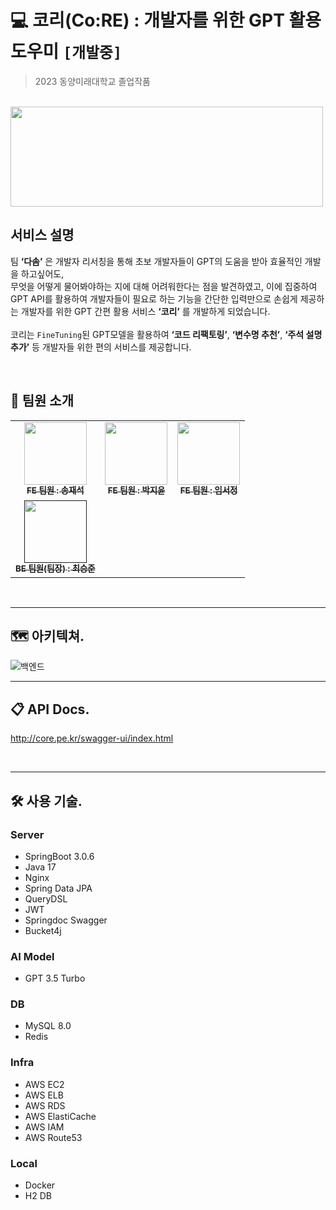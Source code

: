 # 💻 코리(Co:RE) : 개발자를 위한 GPT 활용 도우미 `[개발중]`
> 2023 동양미래대학교 졸업작품
<br>

<img src="https://github.com/Team-Dasom/co-re-server/assets/84304802/e52d7cfe-05fa-4000-8028-10645bf95223" width="500" height="160"/>

## 서비스 설명
팀 **‘다솜’** 은 개발자 리서칭을 통해 초보 개발자들이 GPT의 도움을 받아 효율적인 개발을 하고싶어도, <br>
무엇을 어떻게 물어봐야하는 지에 대해 어려워한다는 점을 발견하였고, 이에 집중하여 <br>
GPT API를 활용하여 개발자들이 필요로 하는 기능을 간단한 입력만으로 손쉽게 제공하는 개발자를 위한 GPT 간편 활용 서비스 **‘코리’** 를 개발하게 되었습니다. <br>
<br>
코리는 `FineTuning`된 GPT모델을 활용하여 **‘코드 리팩토링’**, **‘변수명 추천’**, **‘주석 설명 추가’** 등 개발자들 위한 편의 서비스를 제공합니다.

<br>

## 👥 팀원 소개
<table>
  <tbody>
    <tr>
      <td align="center"><a href="https://github.com/Largopie"><img src="https://avatars.githubusercontent.com/u/106071687?v=4" width="100px;" alt=""/><br /><sub><b>FE 팀원 : 송재석</b></sub></a><br /></td>
      <td align="center"><a href="https://github.com/hijiyun"><img src="https://avatars.githubusercontent.com/u/114905530?v=4" width="100px;" alt=""/><br /><sub><b>FE 팀원 : 박지윤</b></sub></a><br /></td>
      <td align="center"><a href="https://github.com/imzzok"><img src="https://avatars.githubusercontent.com/u/118805355?v=4" width="100px;" alt=""/><br /><sub><b>FE 팀원 : 임서정</b></sub></a><br /></td>
     <tr/>
      <td align="center"><a href=""><img src="https://avatars.githubusercontent.com/u/84304802?v=4" width="100px;" alt=""/><br /><sub><b>BE 팀원(팀장) : 최승준</b></sub></a><br /></td>
    </tr>
  </tbody>
</table>

<br>

---

## 🗺️ 아키텍쳐.

![백엔드](https://github.com/Team-Dasom/co-re-server/assets/84304802/e88b0e37-2c98-40a9-b23f-723c466272bb)


---

## 📋 API Docs.
http://core.pe.kr/swagger-ui/index.html

<br>

---

## 🛠️ 사용 기술.
### Server
- SpringBoot 3.0.6
- Java 17
- Nginx
- Spring Data JPA
- QueryDSL
- JWT
- Springdoc Swagger
- Bucket4j

### AI Model
- GPT 3.5 Turbo
  
### DB
- MySQL 8.0
- Redis

### Infra
- AWS EC2
- AWS ELB
- AWS RDS
- AWS ElastiCache
- AWS IAM
- AWS Route53

### Local
- Docker
- H2 DB
